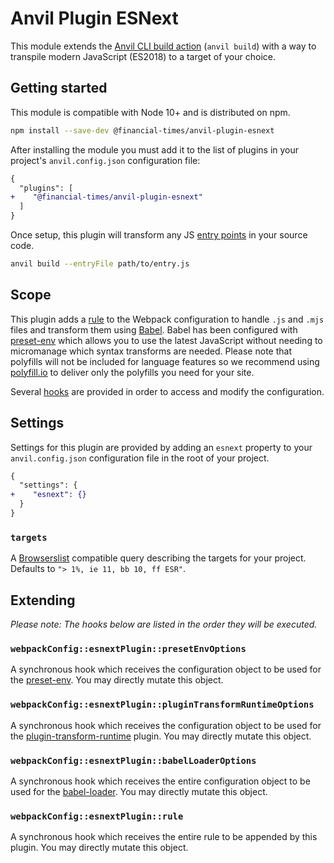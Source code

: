 # Anvil Plugin ESNext

This module extends the [Anvil CLI build action][cli] (`anvil build`) with a way to transpile modern JavaScript (ES2018) to a target of your choice.

[cli]: https://github.com/Financial-Times/anvil/tree/master/packages/anvil#build


## Getting started

This module is compatible with Node 10+ and is distributed on npm.

```sh
npm install --save-dev @financial-times/anvil-plugin-esnext
```

After installing the module you must add it to the list of plugins in your project's `anvil.config.json` configuration file:

```diff
{
  "plugins": [
+    "@financial-times/anvil-plugin-esnext"
  ]
}
```

Once setup, this plugin will transform any JS [entry points] in your source code.

```sh
anvil build --entryFile path/to/entry.js
```

[entry points]: https://github.com/Financial-Times/anvil/tree/master/packages/anvil#entry-points


## Scope

This plugin adds a [rule] to the Webpack configuration to handle `.js` and `.mjs` files and transform them using [Babel]. Babel has been configured with [preset-env] which allows you to use the latest JavaScript without needing to micromanage which syntax transforms are needed. Please note that polyfills will not be included for language features so we recommend using [polyfill.io] to deliver only the polyfills you need for your site.

Several [hooks](#extending) are provided in order to access and modify the configuration.

[rule]: https://webpack.js.org/configuration/module/#rule
[Babel]: https://babeljs.io/
[preset-env]: https://babeljs.io/docs/en/babel-preset-env
[polyfill.io]: https://polyfill.io/


## Settings

Settings for this plugin are provided by adding an `esnext` property to your `anvil.config.json` configuration file in the root of your project.

```diff
{
  "settings": {
+    "esnext": {}
  }
}
```

### `targets`

A [Browserslist] compatible query describing the targets for your project. Defaults to `"> 1%, ie 11, bb 10, ff ESR"`.

[Browserslist]: https://browserl.ist/


## Extending

_Please note: The hooks below are listed in the order they will be executed._

### `webpackConfig::esnextPlugin::presetEnvOptions`

A synchronous hook which receives the configuration object to be used for the [preset-env]. You may directly mutate this object.

### `webpackConfig::esnextPlugin::pluginTransformRuntimeOptions`

A synchronous hook which receives the configuration object to be used for the [plugin-transform-runtime] plugin. You may directly mutate this object.

[plugin-transform-runtime]: https://babeljs.io/docs/en/babel-plugin-transform-runtime

### `webpackConfig::esnextPlugin::babelLoaderOptions`

A synchronous hook which receives the entire configuration object to be used for the [babel-loader]. You may directly mutate this object.

[babel-loader]: https://github.com/babel/babel-loader

### `webpackConfig::esnextPlugin::rule`

A synchronous hook which receives the entire rule to be appended by this plugin. You may directly mutate this object.
